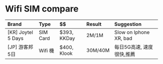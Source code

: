 # Wifi SIM compare

| Brand | Type | $$  | Result | Suggestion |
|:---------|:--------|:-------|:--------|:----|
|[KR] Joytel 5 Days| SIM Card|  $393, KKDay | 2M/1M | Slow on Iphone XR, bad|
|[JP] 游客邦5日| Wifi 機 | $400, Klook | 30M/40M|每日5G高速, 速度很快,推薦|
